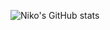 ![Niko's GitHub stats](https://github-readme-stats.vercel.app/api?username=nianrici&show_icons=true&theme=gruvbox)

